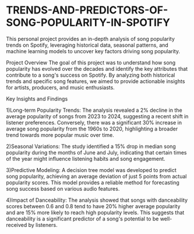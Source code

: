 # TRENDS-AND-PREDICTORS-OF-SONG-POPULARITY-IN-SPOTIFY

This personal project provides an in-depth analysis of song popularity trends on Spotify, leveraging historical data, seasonal patterns, and machine learning models to uncover key factors driving song popularity.

Project Overview
The goal of this project was to understand how song popularity has evolved over the decades and identify the key attributes that contribute to a song's success on Spotify. By analyzing both historical trends and specific song features, we aimed to provide actionable insights for artists, producers, and music enthusiasts.

Key Insights and Findings

1)Long-term Popularity Trends: The analysis revealed a 2% decline in the average popularity of songs from 2023 to 2024, suggesting a recent shift in listener preferences. Conversely, there was a significant 30% increase in average song popularity from the 1960s to 2020, highlighting a broader trend towards more popular music over time.

2)Seasonal Variations: The study identified a 15% drop in median song popularity during the months of June and July, indicating that certain times of the year might influence listening habits and song engagement.

3)Predictive Modeling: A decision tree model was developed to predict song popularity, achieving an average deviation of just 5 points from actual popularity scores. This model provides a reliable method for forecasting song success based on various audio features.

4)Impact of Danceability: The analysis showed that songs with danceability scores between 0.6 and 0.8 tend to have 20% higher average popularity and are 15% more likely to reach high popularity levels. This suggests that danceability is a significant predictor of a song's potential to be well-received by listeners.
